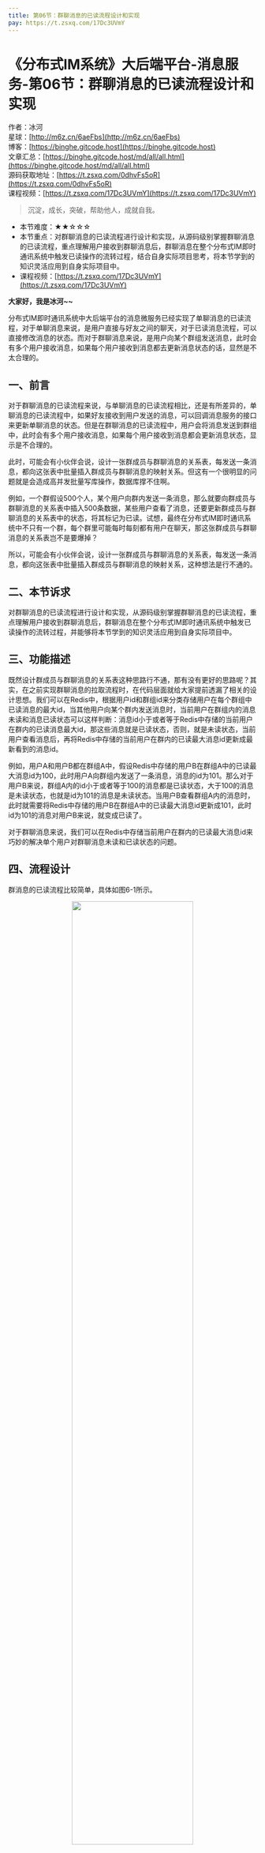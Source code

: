 ```yaml
---
title: 第06节：群聊消息的已读流程设计和实现
pay: https://t.zsxq.com/17Dc3UVmY
---
```


# 《分布式IM系统》大后端平台-消息服务-第06节：群聊消息的已读流程设计和实现

作者：冰河
<br/>星球：[http://m6z.cn/6aeFbs](http://m6z.cn/6aeFbs)
<br/>博客：[https://binghe.gitcode.host](https://binghe.gitcode.host)
<br/>文章汇总：[https://binghe.gitcode.host/md/all/all.html](https://binghe.gitcode.host/md/all/all.html)
<br/>源码获取地址：[https://t.zsxq.com/0dhvFs5oR](https://t.zsxq.com/0dhvFs5oR)
<br/>课程视频：[https://t.zsxq.com/17Dc3UVmY](https://t.zsxq.com/17Dc3UVmY)

> 沉淀，成长，突破，帮助他人，成就自我。

* 本节难度：★★☆☆☆
* 本节重点：对群聊消息的已读流程进行设计和实现，从源码级别掌握群聊消息的已读流程，重点理解用户接收到群聊消息后，群聊消息在整个分布式IM即时通讯系统中触发已读操作的流转过程，结合自身实际项目思考，将本节学到的知识灵活应用到自身实际项目中。
* 课程视频：[https://t.zsxq.com/17Dc3UVmY](https://t.zsxq.com/17Dc3UVmY)

**大家好，我是冰河~~**

分布式IM即时通讯系统中大后端平台的消息微服务已经实现了单聊消息的已读流程，对于单聊消息来说，是用户直接与好友之间的聊天，对于已读消息流程，可以直接修改消息的状态。而对于群聊消息来说，是用户向某个群组发送消息，此时会有多个用户接收消息，如果每个用户接收到消息都去更新消息状态的话，显然是不太合理的。

## 一、前言

对于群聊消息的已读流程来说，与单聊消息的已读流程相比，还是有所差异的，单聊消息的已读流程中，如果好友接收到用户发送的消息，可以回调消息服务的接口来更新单聊消息的状态。但是在群聊消息的已读流程中，用户会将消息发送到群组中，此时会有多个用户接收消息，如果每个用户接收到消息都会更新消息状态，显示是不合理的。

此时，可能会有小伙伴会说，设计一张群成员与群聊消息的关系表，每发送一条消息，都向这张表中批量插入群成员与群聊消息的映射关系。但这有一个很明显的问题就是会造成高并发批量写库操作，数据库撑不住啊。

例如，一个群假设500个人，某个用户向群内发送一条消息，那么就要向群成员与群聊消息的关系表中插入500条数据，某些用户查看了消息，还要更新群成员与群聊消息的关系表中的状态，将其标记为已读。试想，最终在分布式IM即时通讯系统中不只有一个群，每个群里可能每时每刻都有用户在聊天，那这张群成员与群聊消息的关系表岂不是要爆掉？

所以，可能会有小伙伴会说，设计一张群成员与群聊消息的关系表，每发送一条消息，都向这张表中批量插入群成员与群聊消息的映射关系，这种想法是行不通的。

## 二、本节诉求

对群聊消息的已读流程进行设计和实现，从源码级别掌握群聊消息的已读流程，重点理解用户接收到群聊消息后，群聊消息在整个分布式IM即时通讯系统中触发已读操作的流转过程，并能够将本节学到的知识灵活应用到自身实际项目中。

## 三、功能描述

既然设计群成员与群聊消息的关系表这种思路行不通，那有没有更好的思路呢？其实，在之前实现群聊消息的拉取流程时，在代码层面就给大家提前透漏了相关的设计思想。我们可以在Redis中，根据用户id和群组id来分类存储用户在每个群组中已读消息的最大id，当其他用户向某个群内发送消息时，当前用户在群组内的消息未读和消息已读状态可以这样判断：消息id小于或者等于Redis中存储的当前用户在群内的已读消息最大id，那这些消息就是已读状态，否则，就是未读状态，当前用户查看消息后，再将Redis中存储的当前用户在群内的已读最大消息id更新成最新看到的消息id。

例如，用户A和用户B都在群组A中，假设Redis中存储的用户B在群组A中的已读最大消息id为100，此时用户A向群组内发送了一条消息，消息的id为101。那么对于用户B来说，群组A内的id小于或者等于100的消息都是已读状态，大于100的消息是未读状态，也就是id为101的消息是未读状态。当用户B查看群组A内的消息时，此时就需要将Redis中存储的用户B在群组A中的已读最大消息id更新成101，此时id为101的消息对用户B来说，就变成已读了。

对于群聊消息来说，我们可以在Redis中存储当前用户在群内的已读最大消息id来巧妙的解决单个用户对群聊消息未读和已读状态的问题。

## 四、流程设计

群消息的已读流程比较简单，具体如图6-1所示。

<div align="center">
    <img src="https://binghe.gitcode.host/images/project/im/2024-01-26-001.png?raw=true" width="70%">
    <br/>
</div>

可以看到，整体流程还是比较简单的，主要涉及到用户及其所在的群组、消息微服务、消息库、分布式缓存、即时通讯SDK、消息中间件、即时通讯后端服务等

## 查看完整文章

加入[冰河技术](http://m6z.cn/6aeFbs)知识星球，解锁完整技术文章与完整代码